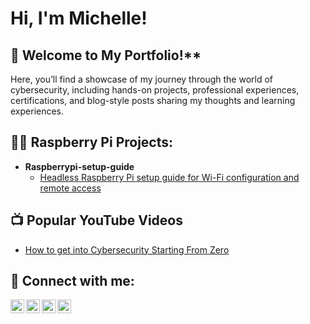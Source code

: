 # Hi, I'm Michelle!
## 👾 Welcome to My Portfolio!**

Here, you’ll find a showcase of my journey through the world of cybersecurity, including hands-on projects, professional experiences, certifications, and blog-style posts sharing my thoughts and learning experiences.
  
## 👨‍💻 Raspberry Pi Projects:

- **Raspberrypi-setup-guide**
    - [Headless Raspberry Pi setup guide for Wi-Fi configuration and remote access](https://github.com/MichelleD720/raspberrypi-setup-guide/blob/main/README.md)

## 📺 Popular YouTube Videos</h2>

- [How to get into Cybersecurity Starting From Zero](https://www.youtube.com/watch?v=a83ASGn_V_s)


## 🤳 Connect with me:</h2>

[<img align="left" alt="JoshMadakor | YouTube" width="22px" src="https://cdn.jsdelivr.net/npm/simple-icons@v3/icons/youtube.svg" />][youtube]
[<img align="left" alt="JoshMadakor | Twitter" width="22px" src="https://cdn.jsdelivr.net/npm/simple-icons@v3/icons/twitter.svg" />][twitter]
[<img align="left" alt="JoshMadakor | LinkedIn" width="22px" src="https://cdn.jsdelivr.net/npm/simple-icons@v3/icons/linkedin.svg" />][linkedin]
[<img align="left" alt="JoshMadakor | Instagram" width="22px" src="https://cdn.jsdelivr.net/npm/simple-icons@v3/icons/instagram.svg" />][instagram]

[twitter]: https://twitter.com/joshmadakor
[youtube]: https://www.youtube.com/c/joshmadakor
[instagram]: https://www.instagram.com/joshmadakor/
[linkedin]: https://linkedin.com/in/joshmadakor


